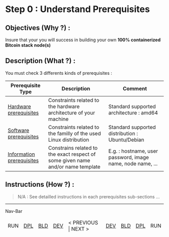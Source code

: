 Step 0 : Understand Prerequisites
==

Objectives (Why ?) :
--
Insure that your you will success in building your own __100% containerized Bitcoin stack node(s)__

Description (What ?) :
--
You must check 3 differents kinds of prerequisites :
<table>
    <thead>
        <tr>
            <th>Prerequisite Type</th>
            <th>Description</th>
            <th>Comment</th>
        </tr>
    </thead>
    <tbody>
        <tr>
            <td><A href="https://github.com/babonet13/HostYourNode/blob/master/HowTo/0_UnderstandPrerequisites/0_HardPrerequisites.md">Hardware prerequisites</A></td>
            <td>Constraints related to the hardware architecture of your machine</td>
            <td>Standard supported architecture : amd64</td>
        </tr>
        <tr>
            <td><A href="https://github.com/babonet13/HostYourNode/blob/master/HowTo/0_UnderstandPrerequisites/1_SoftPrerequisites.md">Software prerequisites</A></td>
            <td>Constraints related to the familly of the used Linux distribution</td>
            <td>Standard supported distribution : Ubuntu/Debian</td>
        </tr>
         <tr>
            <td><A href="https://github.com/babonet13/HostYourNode/blob/master/HowTo/0_UnderstandPrerequisites/2_InfoPrerequisites.md">Information prerequisites</A></td>
            <td>Constrains related to the exact respect of some given name and/or name template</td>
            <td>E.g. : hostname, user password, image name, node name, ...</td>
        </tr>
    </tbody>
</table>

Instructions (How ?) :
--
> N/A : See detailled instructions in each prerequisites sub-sections ...

---
Nav-Bar
<table>
    <thead>
        <tr>
            <td>RUN</td>
            <td><A href="https://github.com/babonet13/HostYourNode/tree/master/HowTo/0_UnderstandPrerequisites">DPL</A></td>
            <td><A href="https://github.com/babonet13/HostYourNode/tree/master/HowTo/0_UnderstandPrerequisites">BLD</A></td>
            <td><A href="https://github.com/babonet13/HostYourNode/tree/master/HowTo/0_UnderstandPrerequisites">DEV</A></td>
            <td>< PREVIOUS | NEXT ></td>
            <td><A href="https://github.com/babonet13/HostYourNode/tree/master/HowTo/1_SetupTheMachine">DEV</A></td>
            <td><A href="https://github.com/babonet13/HostYourNode/tree/master/HowTo/1_SetupTheMachine">BLD</A></td>
            <td><A href="https://github.com/babonet13/HostYourNode/tree/master/HowTo/1_SetupTheMachine">DPL</A></td>
            <td>RUN</td>
        </tr>
    </thead>
</table>
